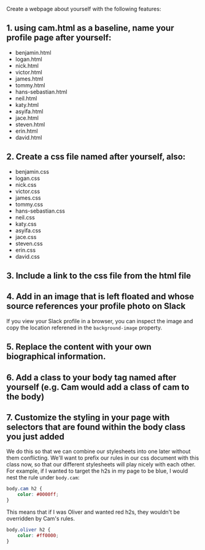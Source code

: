 Create a webpage about yourself with the following features:

## 1. using cam.html as a baseline, name your profile page after yourself:

* benjamin.html
* logan.html
* nick.html
* victor.html
* james.html
* tommy.html
* hans-sebastian.html
* neil.html
* katy.html
* asyifa.html
* jace.html
* steven.html
* erin.html
* david.html

## 2. Create a css file named after yourself, also:

* benjamin.css
* logan.css
* nick.css
* victor.css
* james.css
* tommy.css
* hans-sebastian.css
* neil.css
* katy.css
* asyifa.css
* jace.css
* steven.css
* erin.css
* david.css

## 3. Include a link to the css file from the html file

## 4. Add in an image that is left floated and whose source references your profile photo on Slack

If you view your Slack profile in a browser, you can inspect the image and copy the location referened in the `background-image` property.

## 5. Replace the content with your own biographical information.

## 6. Add a class to your body tag named after yourself (e.g. Cam would add a class of cam to the body)

## 7. Customize the styling in your page with selectors that are found within the body class you just added

We do this so that we can combine our stylesheets into one later without them conflicting.  We'll want to prefix our rules in our css document with this class now, so that our different stylesheets will play nicely with each other.  For example, if I wanted to target the h2s in my page to be blue, I would nest the rule under `body.cam`:

```css
body.cam h2 {
	color: #0000ff;
}
```

This means that if I was Oliver and wanted red h2s, they wouldn't be overridden by Cam's rules.

```css
body.oliver h2 {
	color: #ff0000;
}
